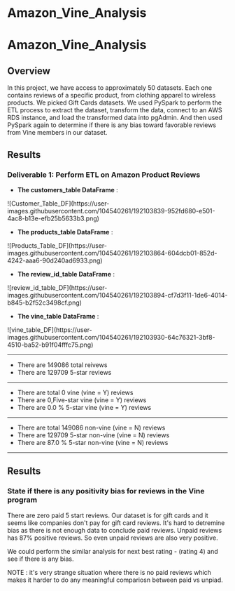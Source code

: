 # Amazon_Vine_Analysis

# Amazon_Vine_Analysis

## Overview
In this project, we have access to approximately 50 datasets. Each one contains reviews of a specific product, from clothing apparel to wireless products.  We picked Gift Cards datasets. 
We used PySpark to perform the ETL process to extract the dataset, transform the data, connect to an AWS RDS instance, and load the transformed data into pgAdmin. And then used PySpark again to determine if there is any bias toward favorable reviews from Vine members in our dataset. 


## Results

### Deliverable 1: Perform ETL on Amazon Product Reviews


* **The customers_table DataFrame** :  
<p align="left">
![Customer_Table_DF](https://user-images.githubusercontent.com/104540261/192103839-952fd680-e501-4ac8-b13e-efb25b5633b3.png)
</p>

* **The products_table DataFrame** :  
<p align="left">
![Products_Table_DF](https://user-images.githubusercontent.com/104540261/192103864-604dcb01-852d-4242-aaa6-90d240ad6933.png)
</p>

* **The review_id_table DataFrame** :  
<p align="left">
![review_id_table_DF](https://user-images.githubusercontent.com/104540261/192103894-cf7d3f11-1de6-4014-b845-b2f52c3498cf.png)
</p>

* **The vine_table DataFrame** :  
<p align="left">
![vine_table_DF](https://user-images.githubusercontent.com/104540261/192103930-64c76321-3bf8-4510-ba52-b91f04fffc75.png)
</p>





-----------------------------------------------------------------------------

* There are 149086 total reivews
* There are 129709 5-star reviews


-----------------------------------------------------------------------------
* There are total 0 vine (vine = Y) reviews
* There are 0,Five-star vine (vine = Y) reviews
* There are 0.0 % 5-star vine (vine = Y) reviews


-----------------------------------------------------------------------------
* There are total 149086 non-vine (vine = N) reviews
* There are 129709 5-star non-vine (vine = N) reviews
* There are 87.0 % 5-star non-vine (vine = N) reviews


-----------------------------------------------------------------------------
## Results

### State if there is any positivity bias for reviews in the Vine program
There are zero paid 5 start reviews. Our dataset is for gift cards and it seems like companies don't pay for gift card reviews. It's hard to detremine bias as there is not enough data to conclude paid reviews. Unpaid reviews has 87% positive reviews. So even unpaid reviews are also very positive.

We could perform the similar analysis for next best rating - (rating 4) and see if there is any bias. 

NOTE : it's very strange situation where there is no paid reviews which makes it harder to do any meaningful compariosn between paid vs unpiad. 
